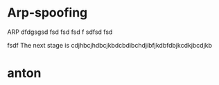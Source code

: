 # Arp-spoofing
ARP
dfdgsgsd
fsd
fsd
fsd
f
sdfsd
fsd

fsdf
The next stage is
cdjhbcjhdbcjkbdcbdibchdjibfjkdbfdbjkcdkjbcdjkb
# anton
